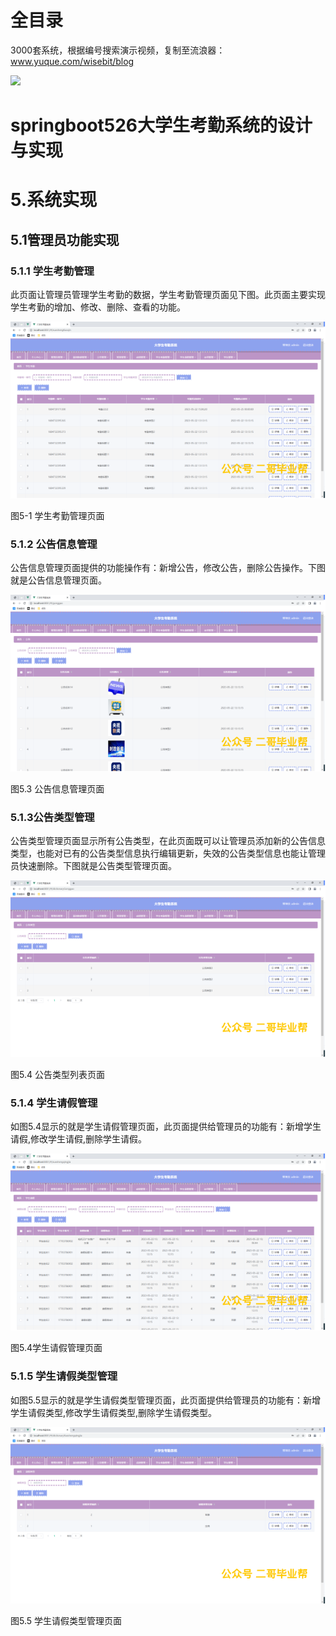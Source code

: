# 全目录

3000套系统，根据编号搜索演示视频，复制至流浪器：www.yuque.com/wisebit/blog


![](https://bitwise.oss-cn-heyuan.aliyuncs.com/2024/11/06/qq_wechat.png)

# springboot526大学生考勤系统的设计与实现

# 5.系统实现
## 5.1管理员功能实现
### 5.1.1 学生考勤管理
此页面让管理员管理学生考勤的数据，学生考勤管理页面见下图。此页面主要实现学生考勤的增加、修改、删除、查看的功能。

![](/md/blog.015.png)

图5-1 学生考勤管理页面
### 5.1.2 公告信息管理
公告信息管理页面提供的功能操作有：新增公告，修改公告，删除公告操作。下图就是公告信息管理页面。

![](/md/blog.016.png)

图5.3 公告信息管理页面
### 5.1.3公告类型管理
公告类型管理页面显示所有公告类型，在此页面既可以让管理员添加新的公告信息类型，也能对已有的公告类型信息执行编辑更新，失效的公告类型信息也能让管理员快速删除。下图就是公告类型管理页面。

![](/md/blog.017.png)

图5.4 公告类型列表页面
### 5.1.4 学生请假管理
如图5.4显示的就是学生请假管理页面，此页面提供给管理员的功能有：新增学生请假,修改学生请假,删除学生请假。

![](/md/blog.018.png)

图5.4学生请假管理页面
### 5.1.5 学生请假类型管理
如图5.5显示的就是学生请假类型管理页面，此页面提供给管理员的功能有：新增学生请假类型,修改学生请假类型,删除学生请假类型。

![](/md/blog.019.png)

图5.5 学生请假类型管理页面











